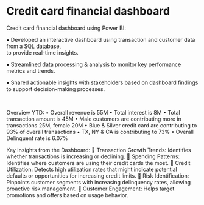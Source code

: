# Credit card financial dashboard
Credit card financial dashboard using Power BI:

• Developed an interactive dashboard using transaction and customer data from a SQL database,
<br>
  to provide real-time insights.

• Streamlined data processing & analysis to monitor key performance metrics and trends.

• Shared actionable insights with stakeholders based on dashboard findings to support decision-making processes.

<br>

Overview YTD:
• Overall revenue is 55M
• Total interest is 8M
• Total transaction amount is 45M
• Male customers are contributing more in transactions 25M, female 20M
• Blue & Silver credit card are contributing to 93% of overall transactions
• TX, NY & CA is contributing to 73%
• Overall Delinquent rate is 6.07%


 Key Insights from the Dashboard:
🔹 Transaction Growth Trends: Identifies whether transactions is increasing or declining.
🔹 Spending Patterns: Identifies where customers are using their credit cards the most.
🔹 Credit Utilization: Detects high utilization rates that might indicate potential defaults or opportunities for increasing credit limits.
🔹 Risk Identification: Pinpoints customer segments with increasing delinquency rates, allowing proactive risk management.
🔹 Customer Engagement: Helps target promotions and offers based on usage behavior.
